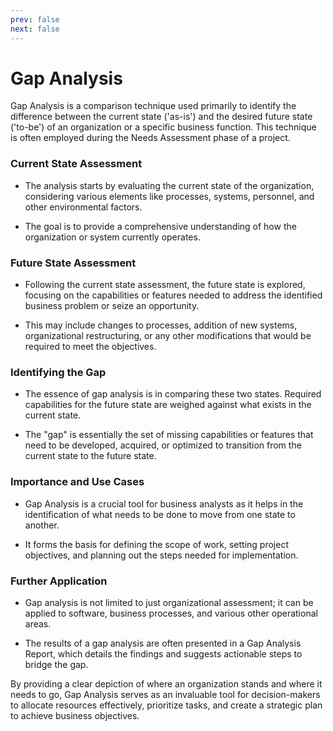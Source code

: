 ```yaml
---
prev: false
next: false
---
```


# Gap Analysis

Gap Analysis is a comparison technique used primarily to identify the difference between the current state ('as-is') and the desired future state ('to-be') of an organization or a specific business function. This technique is often employed during the Needs Assessment phase of a project.

### Current State Assessment

- The analysis starts by evaluating the current state of the organization, considering various elements like processes, systems, personnel, and other environmental factors.

- The goal is to provide a comprehensive understanding of how the organization or system currently operates.

### Future State Assessment

- Following the current state assessment, the future state is explored, focusing on the capabilities or features needed to address the identified business problem or seize an opportunity.

- This may include changes to processes, addition of new systems, organizational restructuring, or any other modifications that would be required to meet the objectives.

### Identifying the Gap

- The essence of gap analysis is in comparing these two states. Required capabilities for the future state are weighed against what exists in the current state.

- The "gap" is essentially the set of missing capabilities or features that need to be developed, acquired, or optimized to transition from the current state to the future state.

### Importance and Use Cases

- Gap Analysis is a crucial tool for business analysts as it helps in the identification of what needs to be done to move from one state to another.

- It forms the basis for defining the scope of work, setting project objectives, and planning out the steps needed for implementation.

### Further Application

- Gap analysis is not limited to just organizational assessment; it can be applied to software, business processes, and various other operational areas.

- The results of a gap analysis are often presented in a Gap Analysis Report, which details the findings and suggests actionable steps to bridge the gap.

By providing a clear depiction of where an organization stands and where it needs to go, Gap Analysis serves as an invaluable tool for decision-makers to allocate resources effectively, prioritize tasks, and create a strategic plan to achieve business objectives.
